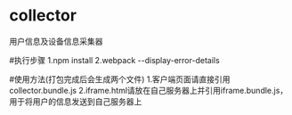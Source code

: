 # collector
用户信息及设备信息采集器

#执行步骤
1.npm install
2.webpack --display-error-details

#使用方法(打包完成后会生成两个文件)
1.客户端页面请直接引用collector.bundle.js
2.iframe.html请放在自己服务器上并引用iframe.bundle.js，用于将用户的信息发送到自己服务器上